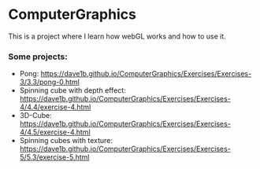 # ComputerGraphics
This is a project where I learn how webGL works and how to use it.


### Some projects:
- Pong: https://dave1b.github.io/ComputerGraphics/Exercises/Exercises-3/3.3/pong-0.html
- Spinning cube with depth effect: https://dave1b.github.io/ComputerGraphics/Exercises/Exercises-4/4.4/exercise-4.html
- 3D-Cube: https://dave1b.github.io/ComputerGraphics/Exercises/Exercises-4/4.5/exercise-4.html
- Spinning cubes with texture: https://dave1b.github.io/ComputerGraphics/Exercises/Exercises-5/5.3/exercise-5.html
